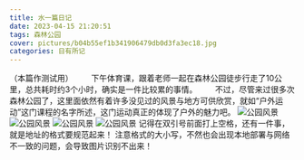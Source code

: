 ```yaml
---
title: 水一篇日记
date: 2023-04-15 21:20:51
tags: 森林公园
cover: pictures/b04b55ef1b341906479db0d3fa3ec18.jpg
categories: 日有所记
---
```

  （本篇作测试用）
　　下午体育课，跟着老师一起在森林公园徒步行走了10公里，总共耗时约3个小时，确实是一件比较累的事情。
　　不过，尽管来过很多次森林公园了，这里面依然有着许多没见过的风景与地方可供欣赏，就如“户外运动”这门课程的名字所述，这门运动真正的体现了户外的魅力吧。
![公园风景](水一篇日记/61f3f99b2c2bc239b204f548df1b849.jpg "公园风景")
![公园风景](水一篇日记/62cef34c51622a2bd5cee36d0b0f57e.jpg "公园风景")
![公园风景](水一篇日记/685742d4df7191cc71040181b0fc7a4.jpg "公园风景")
![公园风景](水一篇日记/b04b55ef1b341906479db0d3fa3ec18.jpg "公园风景")
    记得在双引号前面打上空格，还有一件事，就是地址的格式要规范起来！
    注意格式的大小写，不然也会出现本地部署与网络不一致的问题，会导致图片识别不出来！